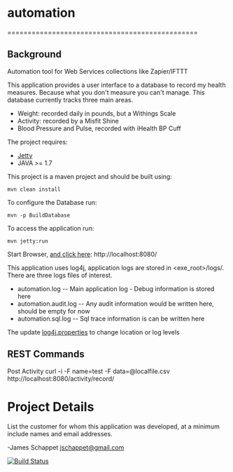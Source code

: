 # automation
===============================================

## Background
Automation tool for Web Services collections like Zapier/IFTTT


This application provides a user interface to a database to record my health measures.  Because what you don't measure you can't manage.  This database currently tracks three main areas.

- Weight: recorded daily in pounds, but a Withings Scale
- Activity: recorded by a Misfit Shine
- Blood Pressure and Pulse, recorded with iHealth BP Cuff 

The project requires:
 - [Jetty](http://eclispe.org/jetty)
 - JAVA >= 1.7 

This project is a maven project and should be built using:

    mvn clean install
    
To configure the Database run:

    mvn -p BuildDatabase    

To access the application run:

    mvn jetty:run

   Start Browser, [and click here](http://localhost:8080/): http://localhost:8080/



This application uses log4j, application logs are stored in <exe_root>/logs/.  There are three logs files of interest.

 - automation.log -- Main application log - Debug information is stored here
 - automation.audit.log -- Any audit information would be written here, should be empty for now
 - automation.sql.log -- Sql trace information is can be written here
 
The update [log4j.properties](src/main/resources/log4j.properties) to change location or log levels

## REST Commands
Post Activity
    curl -i -F name=test -F data=@localfile.csv http://localhost:8080/activity/record/

# Project Details
List the customer for whom this application was developed, at a minimum include names and email addresses.

-James Schappet <jschappet@gmail.com>




[![Build Status](https://travis-ci.org/jschappet/automation.svg?branch=master)](https://travis-ci.org/jschappet/automation/)
